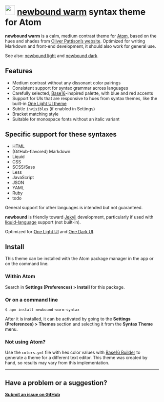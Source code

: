 # <a href="https://atom.io/themes/newbound-warm-syntax"><img src="http://opensource.olivermak.es/images/2016-03-27-olivermakes-favicon32.svg" width="32" height="32"></a> <a href="https://atom.io/themes/newbound-warm-syntax">newbound warm</a> syntax theme for Atom

**newbound warm** is a calm, medium contrast theme for [Atom](https://atom.io), based on the hues and shades from [Oliver Pattison’s website](https://olivermak.es). Optimized for writing Markdown and front-end development, it should also work for general use.

See also: [newbound light](https://atom.io/themes/newbound-light-syntax) and [newbound dark](https://atom.io/themes/newbound-dark-syntax).

## Features

- Medium contrast without any dissonant color pairings
- Consistent support for syntax grammar across languages
- Carefully selected, [Base16](https://github.com/chriskempson/base16)-inspired palette, with blue and red accents
- Support for UIs that are responsive to hues from syntax themes, like the built-in [One Light UI theme](https://atom.io/themes/one-light-ui)
- Subtle `invisibles` (if enabled in Settings)
- Bracket matching style
- Suitable for monospace fonts without an italic variant

## Specific support for these syntaxes

- HTML
- (GitHub-flavored) Markdown
- Liquid
- CSS
- SCSS/Sass
- Less
- JavaScript
- JSON
- YAML
- Ruby
- todo

General support for other languages is intended but not guaranteed.

**newbound** is friendly toward [Jekyll](https://jekyllrb.com) development, particularly if used with [liquid-language](https://atom.io/packages/language-liquid) support (not built-in).

Optimized for [One Light UI](https://atom.io/themes/one-light-ui) and [One Dark UI](https://atom.io/themes/one-dark-ui).

## Install

This theme can be installed with the Atom package manager in the app or on the command line.

### Within Atom

Search in **Settings (Preferences) > Install** for this package.

### Or on a command line

`$ apm install newbound-warm-syntax`

After it is installed, it can be activated by going to the **Settings (Preferences) > Themes** section and selecting it from the **Syntax Theme** menu.

### Not using Atom?

Use the `colors.yml` file with hex color values with [Base16 Builder](https://github.com/chriskempson/base16-builder) to generate a theme for a different text editor. This theme was created by hand, so results may vary from this implementation.

---

## Have a problem or a suggestion?

**[Submit an issue on GitHub](https://github.com/opattison/newbound-warm-syntax/issues)**
